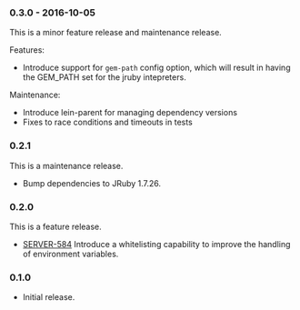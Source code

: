 ### 0.3.0 - 2016-10-05

This is a minor feature release and maintenance release.

Features:

* Introduce support for `gem-path` config option, which will result in having the
  GEM_PATH set for the jruby intepreters.

Maintenance:

* Introduce lein-parent for managing dependency versions
* Fixes to race conditions and timeouts in tests

### 0.2.1

This is a maintenance release.

 * Bump dependencies to JRuby 1.7.26.

### 0.2.0

This is a feature release.

 * [SERVER-584](https://tickets.puppetlabs.com/browse/SERVER-584)
   Introduce a whitelisting capability to improve the handling of environment variables.

### 0.1.0

 * Initial release.

